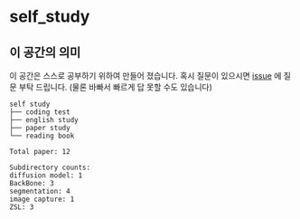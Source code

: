 # self_study

## 이 공간의 의미

이 공간은 스스로 공부하기 위하여 만들어 졌습니다.
혹시 질문이 있으시면 [issue](https://github.com/JunseokLee3/self_study/issues) 에 질문 부탁 드립니다.
(물론 바빠서 빠르게 답 못할 수도 있습니다)

```
self study
├── coding test
├── english study
├── paper study
└── reading book
```

```
Total paper: 12      

Subdirectory counts:
diffusion model: 1
BackBone: 3
segmentation: 4
image capture: 1
ZSL: 3
```